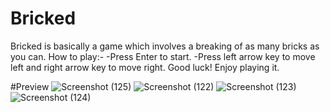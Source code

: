 # Bricked
Bricked is basically a game which involves a breaking of as many bricks as you can. 
How to play:-
-Press Enter to start.
-Press left arrow key to move left and right arrow key to move right.
Good luck! Enjoy playing it.

#Preview
![Screenshot (125)](https://user-images.githubusercontent.com/53613075/130964316-0cdee010-eca9-4a48-9539-655d8ee66ae1.png)
![Screenshot (122)](https://user-images.githubusercontent.com/53613075/130964328-8d6683a8-8357-4d66-b068-9ac97dab3be5.png)
![Screenshot (123)](https://user-images.githubusercontent.com/53613075/130964334-758389cf-d4ce-4bdb-8c4a-ebd3e95980c9.png)
![Screenshot (124)](https://user-images.githubusercontent.com/53613075/130964337-7af50518-a484-47eb-84bf-00f3555ce57b.png)

